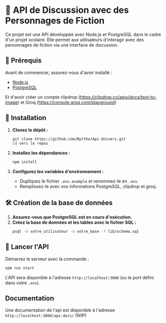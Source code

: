 # 🚀 API de Discussion avec des Personnages de Fiction

Ce projet est une API développée avec Node.js et PostgreSQL dans le cadre d'un projet scolaire. Elle permet aux utilisateurs d'interagir avec des personnages de fiction via une interface de discussion.

## 📌 Prérequis

Avant de commencer, assurez-vous d'avoir installé :

- [Node.js](https://nodejs.org/)
- [PostgreSQL](https://www.postgresql.org/)

Et d'avoir créer un compte clipdrop (https://clipdrop.co/apis/docs/text-to-image)
et Groq (https://console.groq.com/playground)

## 📂 Installation

1. **Clonez le dépôt :**

   ```sh
   git clone https://github.com/Nyttho/Api-Univers.git
   cd vers le repos
   ```

2. **Installez les dépendances :**

   ```sh
   npm install
   ```

3. **Configurez les variables d'environnement :**
   - Dupliquez le fichier `.env.example` et renommez-le en `.env`.
   - Remplissez-le avec vos informations PostgreSQL, clipdrop et groq.

## 🛠️ Création de la base de données

1. **Assurez-vous que PostgreSQL est en cours d'exécution.**
2. **Créez la base de données et les tables avec le fichier SQL :**
   ```sh
   psql -U votre_utilisateur -d votre_base -f lib/schema.sql
   ```

## 🚀 Lancer l'API

Démarrez le serveur avec la commande :

```sh
npm run start
```

L'API sera disponible à l'adresse `http://localhost:3000` (ou le port défini dans votre `.env`).

## Documentation

Une documentation de l'api est disponible à l'adresse `http://localhost:3000/api-docs/` (WIP)
